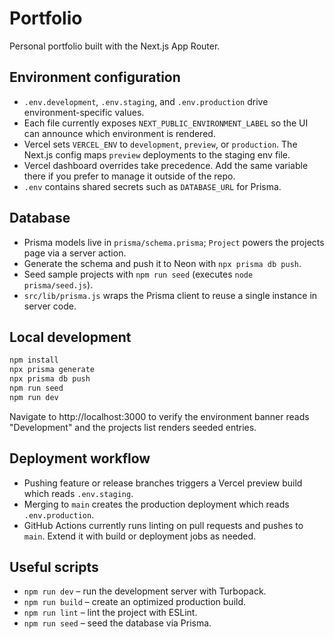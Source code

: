 # Portfolio

Personal portfolio built with the Next.js App Router.

## Environment configuration
- `.env.development`, `.env.staging`, and `.env.production` drive environment-specific values.
- Each file currently exposes `NEXT_PUBLIC_ENVIRONMENT_LABEL` so the UI can announce which environment is rendered.
- Vercel sets `VERCEL_ENV` to `development`, `preview`, or `production`. The Next.js config maps `preview` deployments to the staging env file.
- Vercel dashboard overrides take precedence. Add the same variable there if you prefer to manage it outside of the repo.
- `.env` contains shared secrets such as `DATABASE_URL` for Prisma.

## Database
- Prisma models live in `prisma/schema.prisma`; `Project` powers the projects page via a server action.
- Generate the schema and push it to Neon with `npx prisma db push`.
- Seed sample projects with `npm run seed` (executes `node prisma/seed.js`).
- `src/lib/prisma.js` wraps the Prisma client to reuse a single instance in server code.

## Local development
```bash
npm install
npx prisma generate
npx prisma db push
npm run seed
npm run dev
```
Navigate to http://localhost:3000 to verify the environment banner reads "Development" and the projects list renders seeded entries.

## Deployment workflow
- Pushing feature or release branches triggers a Vercel preview build which reads `.env.staging`.
- Merging to `main` creates the production deployment which reads `.env.production`.
- GitHub Actions currently runs linting on pull requests and pushes to `main`. Extend it with build or deployment jobs as needed.

## Useful scripts
- `npm run dev` – run the development server with Turbopack.
- `npm run build` – create an optimized production build.
- `npm run lint` – lint the project with ESLint.
- `npm run seed` – seed the database via Prisma.
